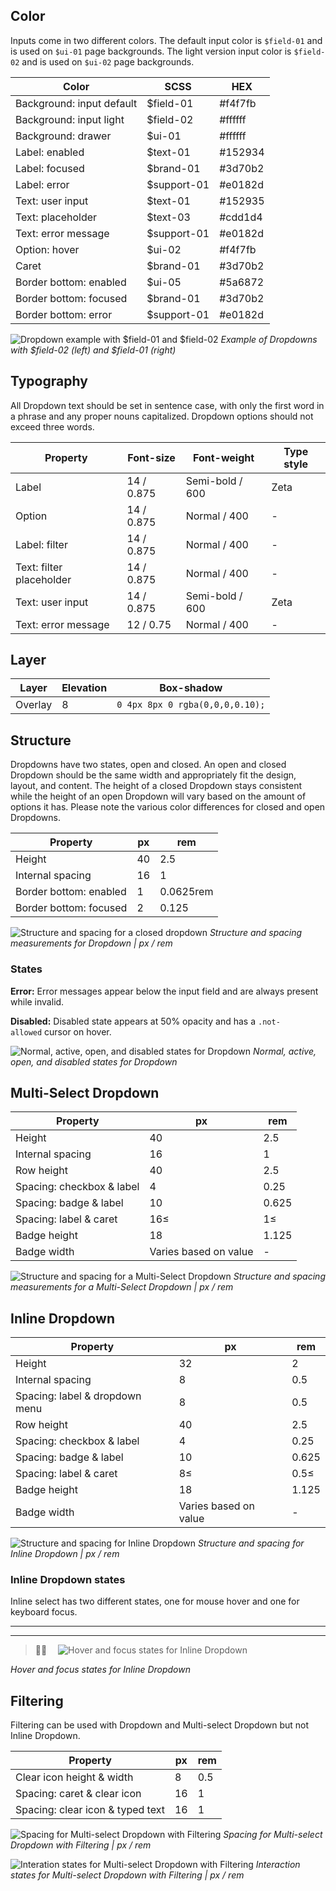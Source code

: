 ## Color

Inputs come in two different colors. The default input color is `$field-01` and is used on `$ui-01` page backgrounds. The light version input color is `$field-02` and is used on `$ui-02` page backgrounds.

| Color              | SCSS            | HEX       |
|--------------------|-----------------|-----------|
| Background: input default | $field-01     | #f4f7fb |
| Background: input light | $field-02     | #ffffff |
| Background: drawer  | $ui-01          | #ffffff   |
| Label: enabled           | $text-01   | #152934   |
| Label: focused           | $brand-01  | #3d70b2   |
| Label: error             | $support-01 | #e0182d |
| Text: user input    | $text-01        | #152935   |
| Text: placeholder        | $text-03        | #cdd1d4   |
| Text: error message      | $support-01        | #e0182d   |
| Option: hover      | $ui-02       | #f4f7fb   |
| Caret              | $brand-01       | #3d70b2   |
| Border bottom: enabled | $ui-05 | #5a6872 |
| Border bottom: focused | $brand-01 | #3d70b2 |
| Border bottom: error | $support-01 | #e0182d |

![Dropdown example with $field-01 and $field-02](images/dropdown-style-9.png)
_Example of Dropdowns with $field-02 (left) and $field-01 (right)_

## Typography
All Dropdown text should be set in sentence case, with only the first word in a phrase and any proper nouns capitalized. Dropdown options should not exceed three words.

| Property    | Font-size       | Font-weight  | Type style |
|-------------|-----------------|--------------|------------|
| Label       | 14 / 0.875 | Semi-bold / 600   | Zeta
| Option | 14 / 0.875 | Normal / 400 | - |
| Label: filter | 14 / 0.875 | Normal / 400   | - |
| Text: filter placeholder | 14 / 0.875 | Normal / 400   | - |
| Text: user input | 14 / 0.875 | Semi-bold / 600   | Zeta |
| Text: error message | 12 / 0.75 | Normal / 400 | - |


## Layer
| Layer      | Elevation     | Box-shadow    |
|------------|----------|----------|
| Overlay    | 8        | `0 4px 8px 0 rgba(0,0,0,0.10);`  |


## Structure
Dropdowns have two states, open and closed. An open and closed Dropdown should be the same width and appropriately fit the design, layout, and content. The height of a closed Dropdown stays consistent while the height of an open Dropdown will vary based on the amount of options it has. Please note the various color differences for closed and open Dropdowns.

| Property         | px | rem |
|------------------|----|-----|
| Height           | 40 | 2.5 |
| Internal spacing | 16 | 1   |
| Border bottom: enabled | 1 | 0.0625rem |
| Border bottom: focused | 2 | 0.125 |

![Structure and spacing for a closed dropdown](images/dropdown-style-2.png)
_Structure and spacing measurements for Dropdown | px / rem_

### States

**Error:** Error messages appear below the input field and are always present while invalid.

**Disabled:** Disabled state appears at 50% opacity and has a `.not-allowed` cursor on hover.

![Normal, active, open, and disabled states for Dropdown](images/dropdown-style-1.png)
_Normal, active, open, and disabled states for Dropdown_

## Multi-Select Dropdown

| Property                           | px | rem   |
|------------------------------------|----|-------|
| Height                             | 40 | 2.5   |
| Internal spacing                   | 16 | 1     |
| Row height                         | 40 | 2.5   |
| Spacing: checkbox & label          | 4  | 0.25  |
| Spacing: badge & label             | 10 | 0.625 |
| Spacing: label & caret             |16≤ | 1≤    |
| Badge height                       | 18 | 1.125 |
| Badge width                        | Varies based on value | - |


![Structure and spacing for a Multi-Select Dropdown](images/dropdown-style-3.png)
_Structure and spacing measurements for a Multi-Select Dropdown | px / rem_

<!--![Hover and focus states for a Multi-Select Dropdown](images/dropdown-style-4.png)
_Hover and focus zstates for a Multi-Select Dropdown_-->



## Inline Dropdown

| Property                           | px | rem   |
|------------------------------------|----|-------|
| Height                             | 32 | 2     |
| Internal spacing                   | 8  | 0.5 |
| Spacing: label & dropdown menu     | 8  | 0.5 |
| Row height                         | 40 | 2.5   |
| Spacing: checkbox & label          | 4  | 0.25  |
| Spacing: badge & label             | 10 | 0.625 |
| Spacing: label & caret             | 8≤ | 0.5≤  |
| Badge height                       | 18 | 1.125 |
| Badge width                        | Varies based on value | - |


![Structure and spacing for Inline Dropdown](images/dropdown-style-5.png)
_Structure and spacing for Inline Dropdown | px / rem_


### Inline Dropdown states
Inline select has two different states, one for mouse hover and one for keyboard focus.

---
***
> 
![Hover and focus states for Inline Dropdown](images/dropdown-style-6.png)

_Hover and focus states for Inline Dropdown_

## Filtering
Filtering can be used with Dropdown and Multi-select Dropdown but not Inline Dropdown.

| Property                           | px | rem   |
|------------------------------------|----|-------|
| Clear icon height & width          | 8  | 0.5 |
| Spacing: caret & clear icon        | 16 | 1     |
| Spacing: clear icon & typed text   | 16 | 1     |

![Spacing for Multi-select Dropdown with Filtering](images/dropdown-style-7.png)
_Spacing for Multi-select Dropdown with Filtering | px / rem_

![Interation states for Multi-select Dropdown with Filtering](images/dropdown-style-8.png)
_Interaction states for Multi-select Dropdown with Filtering | px / rem_
